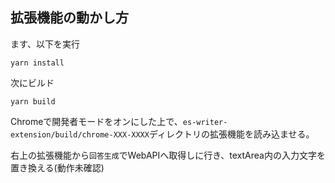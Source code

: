 ## 拡張機能の動かし方

ます、以下を実行

```
yarn install
```

次にビルド

```
yarn build
```

Chromeで開発者モードをオンにした上で、`es-writer-extension/build/chrome-XXX-XXXX`ディレクトリの拡張機能を読み込ませる。

右上の拡張機能から`回答生成`でWebAPIへ取得しに行き、textArea内の入力文字を置き換える(動作未確認)
